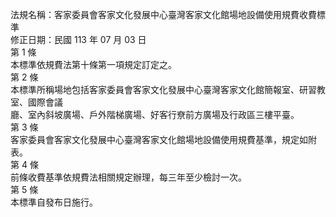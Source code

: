 法規名稱：客家委員會客家文化發展中心臺灣客家文化館場地設備使用規費收費標準  
修正日期：民國 113 年 07 月 03 日  
第 1 條  
本標準依規費法第十條第一項規定訂定之。  
第 2 條  
本標準所稱場地包括客家委員會客家文化發展中心臺灣客家文化館簡報室、研習教室、國際會議  
廳、室內斜坡廣場、戶外階梯廣場、好客行尞前方廣場及行政區三樓平臺。  
第 3 條  
客家委員會客家文化發展中心臺灣客家文化館場地設備使用規費基準，規定如附表。  
第 4 條  
前條收費基準依規費法相關規定辦理，每三年至少檢討一次。  
第 5 條  
本標準自發布日施行。  


